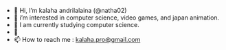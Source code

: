 - 👋 Hi, I’m kalaha andrilalaina (@natha02)
- 👀 i’m interested in computer science, video games, and japan animation.
- 🌱 I am currently studying computer science.
- 💞️ 
- 📫 How to reach me : kalaha.pro@gmail.com
